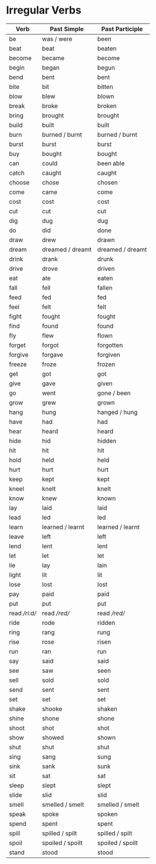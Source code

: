 # Irregular Verbs

| Verb             | Past Simple      | Past Participle  |
| ---------------- | ---------------- | ---------------- |
| be               | was / were       | been             |
| beat             | beat             | beaten           |
| become           | became           | become           |
| begin            | began            | begun            |
| bend             | bent             | bent             |
| bite             | bit              | bitten           |
| blow             | blew             | blown            |
| break            | broke            | broken           |
| bring            | brought          | brought          |
| build            | built            | built            |
| burn             | burned / burnt   | burned / burnt   |
| burst            | burst            | burst            |
| buy              | bought           | bought           |
| can              | could            | been able        |
| catch            | caught           | caught           |
| choose           | chose            | chosen           |
| come             | came             | come             |
| cost             | cost             | cost             |
| cut              | cut              | cut              |
| dig              | dug              | dug              |
| do               | did              | done             |
| draw             | drew             | drawn            |
| dream            | dreamed / dreamt | dreamed / dreamt |
| drink            | drank            | drunk            |
| drive            | drove            | driven           |
| eat              | ate              | eaten            |
| fall             | fell             | fallen           |
| feed             | fed              | fed              |
| feel             | felt             | felt             |
| fight            | fought           | fought           |
| find             | found            | found            |
| fly              | flew             | flown            |
| forget           | forgot           | forgotten        |
| forgive          | forgave          | forgiven         |
| freeze           | froze            | frozen           |
| get              | got              | got              |
| give             | gave             | given            |
| go               | went             | gone / been      |
| grow             | grew             | grown            |
| hang             | hung             | hanged / hung    |
| have             | had              | had              |
| hear             | heard            | heard            |
| hide             | hid              | hidden           |
| hit              | hit              | hit              |
| hold             | held             | held             |
| hurt             | hurt             | hurt             |
| keep             | kept             | kept             |
| kneel            | knelt            | knelt            |
| know             | knew             | known            |
| lay              | laid             | laid             |
| lead             | led              | led              |
| learn            | learned / learnt | learned / learnt |
| leave            | left             | left             |
| lend             | lent             | lent             |
| let              | let              | let              |
| lie              | lay              | lain             |
| light            | lit              | lit              |
| lose             | lost             | lost             |
| pay              | paid             | paid             |
| put              | put              | put              |
| read */ri:d/*    | read */red/*     | read */red/*     |
| ride             | rode             | ridden           |
| ring             | rang             | rung             |
| rise             | rose             | risen            |
| run              | ran              | run              |
| say              | said             | said             |
| see              | saw              | seen             |
| sell             | sold             | sold             |
| send             | sent             | sent             |
| set              | set              | set              |
| shake            | shooke           | shaken           |
| shine            | shone            | shone            |
| shoot            | shot             | shot             |
| show             | showed           | shown            |
| shut             | shut             | shut             |
| sing             | sang             | sung             |
| sink             | sank             | sunk             |
| sit              | sat              | sat              |
| sleep            | slept            | slept            |
| slide            | slid             | slid             |
| smell            | smelled / smelt  | smelled / smelt  |
| speak            | spoke            | spoken           |
| spend            | spent            | spent            |
| spill            | spilled / spilt  | spilled / spilt  |
| spoil            | spoiled / spoilt | spoiled / spoilt |
| stand            | stood            | stood            |
